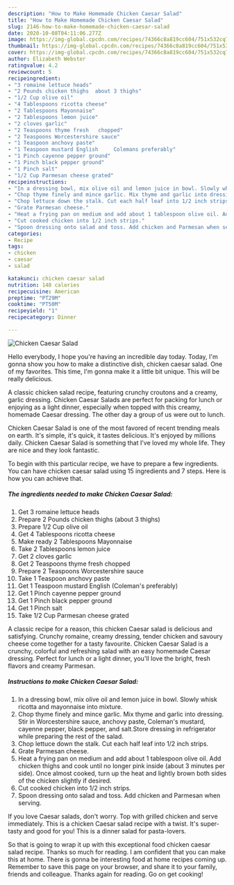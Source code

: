 ```yaml
---
description: "How to Make Homemade Chicken Caesar Salad"
title: "How to Make Homemade Chicken Caesar Salad"
slug: 2146-how-to-make-homemade-chicken-caesar-salad
date: 2020-10-08T04:11:06.277Z
image: https://img-global.cpcdn.com/recipes/74366c8a819cc604/751x532cq70/chicken-caesar-salad-recipe-main-photo.jpg
thumbnail: https://img-global.cpcdn.com/recipes/74366c8a819cc604/751x532cq70/chicken-caesar-salad-recipe-main-photo.jpg
cover: https://img-global.cpcdn.com/recipes/74366c8a819cc604/751x532cq70/chicken-caesar-salad-recipe-main-photo.jpg
author: Elizabeth Webster
ratingvalue: 4.2
reviewcount: 5
recipeingredient:
- "3 romaine lettuce heads"
- "2 Pounds chicken thighs  about 3 thighs"
- "1/2 Cup olive oil"
- "4 Tablespoons ricotta cheese"
- "2 Tablespoons Mayonnaise"
- "2 Tablespoons lemon juice"
- "2 cloves garlic"
- "2 Teaspoons thyme fresh   chopped"
- "2 Teaspoons Worcestershire sauce"
- "1 Teaspoon anchovy paste"
- "1 Teaspoon mustard English     Colemans preferably"
- "1 Pinch cayenne pepper ground"
- "1 Pinch black pepper ground"
- "1 Pinch salt"
- "1/2 Cup Parmesan cheese grated"
recipeinstructions:
- "In a dressing bowl, mix olive oil and lemon juice in bowl. Slowly whisk ricotta and mayonnaise into mixture."
- "Chop thyme finely and mince garlic. Mix thyme and garlic into dressing. Stir in Worcestershire sauce, anchovy paste, Coleman&#39;s mustard, cayenne pepper, black pepper, and salt.Store dressing in refrigerator while preparing the rest of the salad."
- "Chop lettuce down the stalk. Cut each half leaf into 1/2 inch strips."
- "Grate Parmesan cheese."
- "Heat a frying pan on medium and add about 1 tablespoon olive oil. Add chicken thighs and cook until no longer pink inside (about 3 minutes per side). Once almost cooked, turn up the heat and lightly brown both sides of the chicken slightly if desired."
- "Cut cooked chicken into 1/2 inch strips."
- "Spoon dressing onto salad and toss. Add chicken and Parmesan when serving."
categories:
- Recipe
tags:
- chicken
- caesar
- salad

katakunci: chicken caesar salad 
nutrition: 148 calories
recipecuisine: American
preptime: "PT29M"
cooktime: "PT50M"
recipeyield: "1"
recipecategory: Dinner

---
```



![Chicken Caesar Salad](https://img-global.cpcdn.com/recipes/74366c8a819cc604/751x532cq70/chicken-caesar-salad-recipe-main-photo.jpg)

Hello everybody, I hope you're having an incredible day today. Today, I'm gonna show you how to make a distinctive dish, chicken caesar salad. One of my favorites. This time, I'm gonna make it a little bit unique. This will be really delicious.

A classic chicken salad recipe, featuring crunchy croutons and a creamy, garlic dressing. Chicken Caesar Salads are perfect for packing for lunch or enjoying as a light dinner, especially when topped with this creamy, homemade Caesar dressing. The other day a group of us were out to lunch.

Chicken Caesar Salad is one of the most favored of recent trending meals on earth. It's simple, it's quick, it tastes delicious. It's enjoyed by millions daily. Chicken Caesar Salad is something that I've loved my whole life. They are nice and they look fantastic.


To begin with this particular recipe, we have to prepare a few ingredients. You can have chicken caesar salad using 15 ingredients and 7 steps. Here is how you can achieve that.

<!--inarticleads1-->

##### The ingredients needed to make Chicken Caesar Salad:

1. Get 3 romaine lettuce heads
1. Prepare 2 Pounds chicken thighs  (about 3 thighs)
1. Prepare 1/2 Cup olive oil
1. Get 4 Tablespoons ricotta cheese
1. Make ready 2 Tablespoons Mayonnaise
1. Take 2 Tablespoons lemon juice
1. Get 2 cloves garlic
1. Get 2 Teaspoons thyme fresh   chopped
1. Prepare 2 Teaspoons Worcestershire sauce
1. Take 1 Teaspoon anchovy paste
1. Get 1 Teaspoon mustard English     (Coleman&#39;s preferably)
1. Get 1 Pinch cayenne pepper ground
1. Get 1 Pinch black pepper ground
1. Get 1 Pinch salt
1. Take 1/2 Cup Parmesan cheese grated


A classic recipe for a reason, this chicken Caesar salad is delicious and satisfying. Crunchy romaine, creamy dressing, tender chicken and savoury cheese come together for a tasty favourite. Chicken Caesar Salad is a crunchy, colorful and refreshing salad with an easy homemade Caesar dressing. Perfect for lunch or a light dinner, you&#39;ll love the bright, fresh flavors and creamy Parmesan. 

<!--inarticleads2-->

##### Instructions to make Chicken Caesar Salad:

1. In a dressing bowl, mix olive oil and lemon juice in bowl. Slowly whisk ricotta and mayonnaise into mixture.
1. Chop thyme finely and mince garlic. Mix thyme and garlic into dressing. Stir in Worcestershire sauce, anchovy paste, Coleman&#39;s mustard, cayenne pepper, black pepper, and salt.Store dressing in refrigerator while preparing the rest of the salad.
1. Chop lettuce down the stalk. Cut each half leaf into 1/2 inch strips.
1. Grate Parmesan cheese.
1. Heat a frying pan on medium and add about 1 tablespoon olive oil. Add chicken thighs and cook until no longer pink inside (about 3 minutes per side). Once almost cooked, turn up the heat and lightly brown both sides of the chicken slightly if desired.
1. Cut cooked chicken into 1/2 inch strips.
1. Spoon dressing onto salad and toss. Add chicken and Parmesan when serving.


If you love Caesar salads, don&#39;t worry. Top with grilled chicken and serve immediately. This is a chicken Caesar salad recipe with a twist. It&#39;s super-tasty and good for you! This is a dinner salad for pasta-lovers. 

So that is going to wrap it up with this exceptional food chicken caesar salad recipe. Thanks so much for reading. I am confident that you can make this at home. There is gonna be interesting food at home recipes coming up. Remember to save this page on your browser, and share it to your family, friends and colleague. Thanks again for reading. Go on get cooking!
